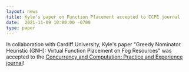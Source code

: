 ```yaml
---
layout: news
title: Kyle's paper on Function Placement accepted to CCPE journal
date:  2021-11-09 10:00:00 -0700
type: paper
---
```

In collaboration with Cardiff University, Kyle's paper "Greedy Nominator Heuristic (GNH): Virtual Function Placement on Fog Resources" was accepted to the [Concurrency and Computation: Practice and Experience journal](https://onlinelibrary.wiley.com/journal/15320634)!
